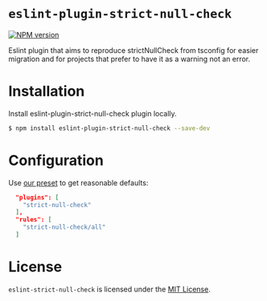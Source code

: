 # `eslint-plugin-strict-null-check`

[![NPM version][npm-image]][npm-url]

Eslint plugin that aims to reproduce strictNullCheck from tsconfig for easier migration and for projects that prefer to have it as a warning not an error.

# Installation

Install eslint-plugin-strict-null-check plugin locally.

```sh
$ npm install eslint-plugin-strict-null-check --save-dev
```

# Configuration

Use [our preset](#recommended) to get reasonable defaults:

```json
  "plugins": [
    "strict-null-check"
  ],
  "rules": [
    "strict-null-check/all"
  ]
```

# License

`eslint-strict-null-check` is licensed under the [MIT License](https://opensource.org/licenses/mit-license.php).

[npm-url]: https://npmjs.org/package/eslint-plugin-strict-null-check
[npm-image]: https://img.shields.io/npm/v/eslint-plugin-strict-null-check.svg

